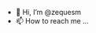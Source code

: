 - 👋 Hi, I’m @zequesm
- 📫 How to reach me ...

<!---
zequesm/zequesm is a ✨ special ✨ repository because its `README.md` (this file) appears on your GitHub profile.
You can click the Preview link to take a look at your changes.
--->
